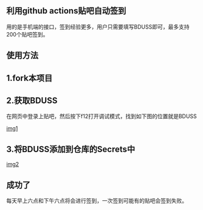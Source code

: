 ## 利用github actions贴吧自动签到

用的是手机端的接口，签到经验更多，用户只需要填写BDUSS即可，最多支持200个贴吧签到。

## 使用方法

## 1.fork本项目

## 2.获取BDUSS

在网页中登录上贴吧，然后按下f12打开调试模式，找到如下图的位置就是BDUSS

[img1](./assets/img1.png)

## 3.将BDUSS添加到仓库的Secrets中

[img2](./assets/img2.png)

## 成功了

每天早上六点和下午六点将会进行签到，一次签到可能有的贴吧会签到失败。